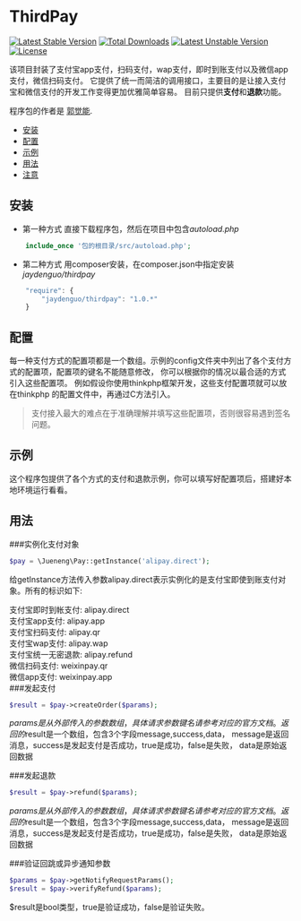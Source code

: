 ThirdPay
===============
[![Latest Stable Version](https://poser.pugx.org/jaydenguo/thirdpay/v/stable)](https://packagist.org/packages/jaydenguo/thirdpay)
[![Total Downloads](https://poser.pugx.org/jaydenguo/thirdpay/downloads)](https://packagist.org/packages/jaydenguo/thirdpay)
[![Latest Unstable Version](https://poser.pugx.org/jaydenguo/thirdpay/v/unstable)](https://packagist.org/packages/jaydenguo/thirdpay)
[![License](https://poser.pugx.org/jaydenguo/thirdpay/license)](https://packagist.org/packages/jaydenguo/thirdpay)

该项目封装了支付宝app支付，扫码支付，wap支付，即时到账支付以及微信app支付，微信扫码支付。
它提供了统一而简洁的调用接口，主要目的是让接入支付宝和微信支付的开发工作变得更加优雅简单容易。
目前只提供**支付**和**退款**功能。

程序包的作者是 [郭觉能](http://www.jueneng.org).

* [安装](#安装)
* [配置](#配置)
* [示例](#示例)
* [用法](#用法)
* [注意](#注意)

## 安装
+ 第一种方式 直接下载程序包，然后在项目中包含*autoload.php*  
```php
    include_once '包的根目录/src/autoload.php';
```

+ 第二种方式 用composer安装，在composer.json中指定安装*jaydenguo/thirdpay*  
```js
    "require": {
        "jaydenguo/thirdpay": "1.0.*"
    }
```
## 配置
每一种支付方式的配置项都是一个数组。示例的config文件夹中列出了各个支付方式的配置项，配置项的键名不能随意修改，
你可以根据你的情况以最合适的方式引入这些配置项。 例如假设你使用thinkphp框架开发，这些支付配置项就可以放在thinkphp
的配置文件中，再通过C方法引入。 


>支付接入最大的难点在于准确理解并填写这些配置项，否则很容易遇到签名问题。

## 示例
这个程序包提供了各个方式的支付和退款示例，你可以填写好配置项后，搭建好本地环境运行看看。

## 用法
###实例化支付对象
```php
$pay = \Jueneng\Pay::getInstance('alipay.direct');
```
给getInstance方法传入参数alipay.direct表示实例化的是支付宝即使到账支付对象。所有的标识如下:

支付宝即时到帐支付: alipay.direct  
支付宝app支付: alipay.app  
支付宝扫码支付: alipay.qr  
支付宝wap支付: alipay.wap  
支付宝统一无密退款: alipay.refund  
微信扫码支付: weixinpay.qr  
微信app支付: weixinpay.app    
###发起支付
```php
$result = $pay->createOrder($params);
```
$params是从外部传入的参数数组，具体请求参数键名请参考对应的官方文档。
返回的$result是一个数组，包含3个字段message,success,data，
message是返回消息，success是发起支付是否成功，true是成功，false是失败，
data是原始返回数据

###发起退款
```php
$result = $pay->refund($params);
```
$params是从外部传入的参数数组，具体请求参数键名请参考对应的官方文档。
返回的$result是一个数组，包含3个字段message,success,data，
message是返回消息，success是发起支付是否成功，true是成功，false是失败，
data是原始返回数据

###验证回跳或异步通知参数
```php
$params = $pay->getNotifyRequestParams();
$result = $pay->verifyRefund($params);
```
$result是bool类型，true是验证成功，false是验证失败。